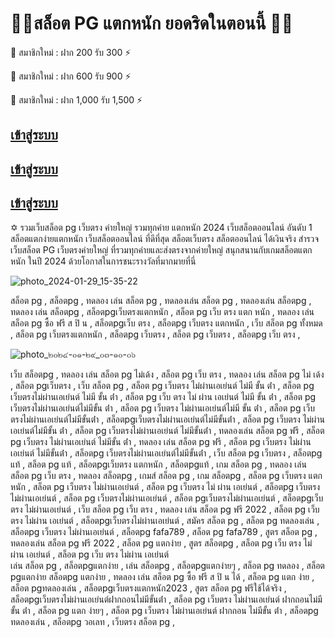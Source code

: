 # 🔰🔰สล็อต PG แตกหนัก ยอดริดในตอนนี้ 🔰🔰

🔴 สมาชิกใหม่ : ฝาก 200 รับ 300 ⚡️

🔴 สมาชิกใหม่ : ฝาก 600 รับ 900 ⚡️

🔴 สมาชิกใหม่ : ฝาก 1,000 รับ 1,500 ⚡️


## [เข้าสู่ระบบ](http://tinyurl.com/4u82syuf)
## [เข้าสู่ระบบ](http://tinyurl.com/4u82syuf)
## [เข้าสู่ระบบ](http://tinyurl.com/4u82syuf)

✡️ รวมเว็บสล็อต pg เว็บตรง ค่ายใหญ่
รวมทุกค่าย แตกหนัก 2024 
เว็บสล็อตออนไลน์ อันดับ 1 สล็อตแตกง่ายแตกหนัก 
เว็บสล็อตออนไลน์ ที่ดีที่สุด 
สล็อตเว็บตรง 
สล็อตออนไลน์ ได้เงินจริง
สำรวจเว็บสล็อต PG เว็บตรงค่ายใหญ่ 
ที่รวมทุกค่ายและส่งตรงจากค่ายใหญ่ 
สนุกสนานกับเกมสล็อตแตกหนัก 
ในปี 2024 ด้วยโอกาสในการชนะรางวัลที่มากมายที่นี่

![photo_2024-01-29_15-35-22](https://github.com/Tidsnam16/Tidsnam16/assets/158031290/1f385178-34fb-4d48-b35a-1a0d6aa8a614)

สล็อต pg , สล็อตpg , 
ทดลอง เล่น สล็อต pg , 
ทดลองเล่น สล็อต pg , 
ทดลองเล่น สล็อตpg , 
ทดลอง เล่น สล็อตpg ,
สล็อตpgเว็บตรงแตกหนัก ,
สล็อต pg เว็บ ตรง แตก หนัก ,
ทดลอง เล่น สล็อต pg ซื้อ ฟรี ส ปิ น ,
สล็อตpgเว็บ ตรง , 
สล็อตpg เว็บตรง แตกหนัก ,
เว็บ สล็อต pg ทั้งหมด , 
สล็อต pg เว็บตรงแตกหนัก ,
สล็อตpg เว็บตรง ,
สล็อต pg เว็บตรง , 
สล็อตpg เว็บ ตรง ,

![photo_๒๐๒๔-๐๑-๒๙_๐๓-๑๐-๐๖](https://github.com/Tidsnam16/Tidsnam16/assets/158031290/656211f5-bbd1-4b50-94f0-1db604a50966)

เว็บ สล็อตpg , 
ทดลอง เล่น สล็อต pg ไม่เด้ง ,
สล็อต pg เว็บ ตรง ,
ทดลอง เล่น สล็อต pg ไม่ เด้ง ,
สล็อต pgเว็บตรง ,
เว็บ สล็อต pg , 
สล็อต pg เว็บตรง ไม่ผ่านเอเย่นต์ ไม่มี ขั้น ต่ํา ,
สล็อต pg เว็บตรงไม่ผ่านเอเย่นต์ ไม่มี ขั้น ต่ํา ,
สล็อต pg เว็บ ตรง ไม่ ผ่าน เอเย่นต์ ไม่มี ขั้น ต่ํา ,
สล็อต pg เว็บตรงไม่ผ่านเอเย่นต์ไม่มีขั้น ต่ํา ,
สล็อต pg เว็บตรง ไม่ผ่านเอเย่นต์ไม่มี ขั้น ต่ํา , 
สล็อต pg เว็บตรงไม่ผ่านเอเย่นต์ไม่มีขั้นต่ํา ,
สล็อตpgเว็บตรงไม่ผ่านเอเย่นต์ไม่มีขั้นต่ํา , 
สล็อต pg เว็บตรง ไม่ผ่านเอเย่นต์ไม่มีขั้น ต่ํา ,
สล็อต pg เว็บตรงไม่ผ่านเอเย่นต์ ไม่มีขั้นต่ํา ,
ทดลองเล่น สล็อต pg ฟรี ,
สล็อต pg เว็บตรง ไม่ผ่านเอเย่นต์ ไม่มีขั้น ต่ํา , 
ทดลอง เล่น สล็อต pg ฟรี , 
สล็อต pg เว็บตรง ไม่ผ่านเอเย่นต์ ไม่มีขั้นต่ํา , 
สล็อตpg เว็บตรงไม่ผ่านเอเย่นต์ไม่มีขั้นต่ํา ,
เว็บ สล็อต pg เว็บตรง ,
สล็อตpg แท้ , 
สล็อต pg แท้ ,
สล็อตpgเว็บตรง แตกหนัก ,
สล็อตpgแท้ , เกม สล็อต pg , 
ทดลอง เล่น สล็อต pg เว็บ ตรง , ทดลอง สล็อตpg ,
เกมส์ สล็อต pg , เกม สล็อตpg , สล็อต pg เว็บตรง แตกหนัก , 
สล็อต pg เว็บตรง ไม่ผ่านเอเย่นต์ , สล็อต pg เว็บตรง ไม่ ผ่าน เอเย่นต์ , 
สล็อตpg เว็บตรงไม่ผ่านเอเย่นต์ , สล็อต pg เว็บตรงไม่ผ่านเอเย่นต์ ,
สล็อต pgเว็บตรงไม่ผ่านเอเย่นต์ , สล็อตpgเว็บตรง ไม่ผ่านเอเย่นต์ , เว็บ สล็อต pg เว็บ ตรง ,
ทดลอง เล่น สล็อต pg ฟรี 2022 , สล็อต pg เว็บตรง ไม่ผ่าน เอเย่นต์ , สล็อตpgเว็บตรงไม่ผ่านเอเย่นต์ ,
สมัคร สล็อต pg , สล็อต pg ทดลองเล่น , สล็อตpg เว็บตรง ไม่ผ่านเอเย่นต์ , 
สล็อตpg fafa789 , สล็อต pg fafa789 , สูตร สล็อต pg , ทดลองเล่น สล็อต pg ฟรี 2022 , 
สล็อต pg แตกง่าย , สูตร สล็อตpg , สล็อต pg เว็บ ตรง ไม่ ผ่าน เอเย่นต์ , สล็อต pg เว็บ ตรง ไม่ผ่าน เอเย่นต์  
เล่น สล็อต pg , สล็อตpgแตกง่าย , เล่น สล็อตpg , สล็อตpgแตกง่ายๆ , สล็อต pg ทดลอง , สล็อต pgแตกง่าย 
สล็อตpg แตกง่าย , 
ทดลอง เล่น สล็อต pg 
ซื้อ ฟรี ส ปิ น ได้ , สล็อต pg แตก ง่าย , สล็อต pgทดลองเล่น , สล็อตpgเว็บตรงแตกหนัก2023 , 
สูตร สล็อต pg ฟรีใช้ได้จริง , สล็อตpgเว็บตรงไม่ผ่านเอเย่นต์ฝากถอนไม่มีขั้นต่ํา , สล็อต pg เว็บตรง ไม่ผ่านเอเย่นต์ ฝากถอนไม่มีขั้น ต่ํา , 
สล็อต pg แตก ง่ายๆ , สล็อต pg เว็บตรง ไม่ผ่านเอเย่นต์ ฝากถอน ไม่มีขั้น ต่ํา , สล็อตpg ทดลองเล่น , สล็อตpg วอเลท , เว็บตรง สล็อต pg ,


